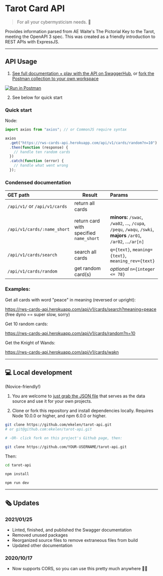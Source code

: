 # Tarot Card API

> For all your cybermysticism needs. 🔮

Provides information parsed from AE Waite's The Pictorial Key to the Tarot, meeting the OpenAPI 3 spec. This was created as a friendly introduction to REST APIs with ExpressJS.

---

## API Usage
 
1. [See full documentation + play with the API on SwaggerHub](https://app.swaggerhub.com/apis/ekswagger/rws-tarot_card_api/1.0.0), or [fork the Postman collection to your own workspace](https://www.postman.com/joyce-jetson/workspace/joycejetson/documentation/1215211-7a751d34-2ed7-4658-8d9a-684788d146d0)
 
[![Run in Postman](https://run.pstmn.io/button.svg)](https://god.gw.postman.com/run-collection/1215211-7a751d34-2ed7-4658-8d9a-684788d146d0?action=collection%2Ffork&collection-url=entityId%3D1215211-7a751d34-2ed7-4658-8d9a-684788d146d0%26entityType%3Dcollection%26workspaceId%3D55fb4adf-1644-44eb-b9db-825b3db96819)

2. See below for quick start

### Quick start

Node:

```javascript
import axios from "axios"; // or CommonJS require syntax

axios
  .get("https://rws-cards-api.herokuapp.com/api/v1/cards/random?n=10")
  .then(function (response) {
    // handle ten random cards
  })
  .catch(function (error) {
    // handle what went wrong
  });
```

### Condensed documentation

| GET path                      | Result                                  | Params                                                                                                          |
| :---------------------------- | --------------------------------------- | :-------------------------------------------------------------------------------------------------------------- |
| `/api/v1/` or `/api/v1/cards` | return all cards                        |                                                                                                                 |
| `/api/v1/cards/:name_short`   | return card with specified `name_short` | **minors:** `/swac`, `/wa02`, ..., `/cupa`, `/pequ`, `/waqu`, `/swki`, **majors** `/ar01`, `/ar02`, ...`/ar[n]` |
| `/api/v1/cards/search`        | search all cards                        | `q={text}`, `meaning={text}`, `meaning_rev={text}`                                                              |
| `/api/v1/cards/random`        | get random card(s)                      | _optional_ `n={integer <= 78}`                                                                                  |

### Examples:

Get all cards with word "peace" in meaning (reversed or upright):

https://rws-cards-api.herokuapp.com/api/v1/cards/search?meaning=peace (free dyno == super slow, sorry)

Get 10 random cards:

https://rws-cards-api.herokuapp.com/api/v1/cards/random?n=10

Get the Knight of Wands:

https://rws-cards-api.herokuapp.com/api/v1/cards/wakn

---

## 💻 Local development

(Novice-friendly!)

1. You are welcome to [just grab the JSON file](./static/card_data.json) that serves as the data source and use it for your own projects.

2. Clone or fork this repository and install dependencies locally. Requires Node 10.0.0 or higher, and npm 6.0.0 or higher.

```sh
git clone https://github.com/ekelen/tarot-api.git
# or git@github.com:ekelen/tarot-api.git

# -OR- click fork on this project's Github page, then:

git clone https://github.com/YOUR-USERNAME/tarot-api.git
```

Then:

```sh
cd tarot-api

npm install

npm run dev
```

---

## 🗞 Updates

### 2021/01/25

- Linted, finished, and published the Swagger documentation
- Removed unused packages
- Reorganized source files to remove extraneous files from build
- Updated other documentation

### 2020/10/17

- Now supports CORS, so you can use this pretty much anywhere 🧙‍♂️
